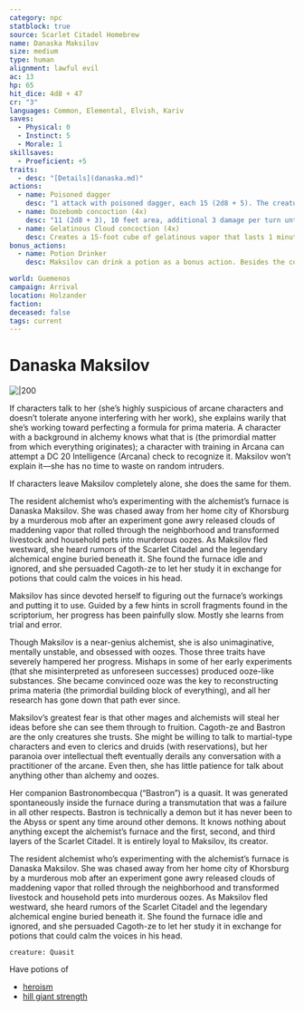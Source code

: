 ```yaml
---
category: npc
statblock: true
source: Scarlet Citadel Homebrew
name: Danaska Maksilov
size: medium
type: human
alignment: lawful evil
ac: 13
hp: 65
hit_dice: 4d8 + 47
cr: "3"
languages: Common, Elemental, Elvish, Kariv
saves:
  - Physical: 0
  - Instinct: 5
  - Morale: 1
skillsaves:
  - Proeficient: +5
traits:
  - desc: "[Details](danaska.md)"
actions:
  - name: Poisoned dagger
    desc: "1 attack with poisoned dagger, each 15 (2d8 + 5). The creature is poisoned until the start of Maksilov’s next turn. A successful DC 13 Constitution saving throw halves the poison damage and prevents the poisoned condition."
  - name: Oozebomb concoction (4x)
    desc: "11 (2d8 + 3), 10 feet area, additional 3 damage per turn until acid is cleand"
  - name: Gelatinous Cloud concoction (4x)
    desc: Creates a 15-foot cube of gelatinous vapor that lasts 1 minute. Every creature inside the cloud must make a DC 13 Constitution saving throw. On a failure, the creature takes 10 (3d6) acid damage, can’t breathe, and is restrained. A successful saving throw halves the damage and prevents restraint and suffocation. A creature that ends its turn inside the cloud takes 10 (3d6) acid damage. A restrained creature can escape by taking an action to make a DC 12 Strength (Athletics) check, freeing itself and moving into an empty space of its choice within 5 feet of the cloud on a success.
bonus_actions:
  - name: Potion Drinker
    desc: Maksilov can drink a potion as a bonus action. Besides the concoctions described below, she carries potions of flying, gaseous form, and superior healing. If she faces more than four enemies, she also has a potion of speed.

world: Guemenos
campaign: Arrival
location: Holzander
faction: 
deceased: false
tags: current
---
```


# Danaska Maksilov

![|200](https://i.imgur.com/flD3Toy.png)


If characters talk to her (she’s highly suspicious of arcane characters and doesn’t tolerate anyone interfering with her work), she explains warily that she’s working toward perfecting a formula for prima materia. A character with a background in alchemy knows what that is (the primordial matter from which everything originates); a character with training in Arcana can attempt a DC 20 Intelligence (Arcana) check to recognize it. Maksilov won’t explain it—she has no time to waste on random intruders.

If characters leave Maksilov completely alone, she does the same for them.

The resident alchemist who’s experimenting with the alchemist’s furnace is Danaska Maksilov. She was chased away from her home city of Khorsburg by a murderous mob after an experiment gone awry released clouds of maddening vapor that rolled through the neighborhood and transformed livestock and household pets into murderous oozes. As Maksilov fled westward, she heard rumors of the Scarlet Citadel and the legendary alchemical engine buried beneath it. She found the furnace idle and ignored, and she persuaded Cagoth-ze to let her study it in exchange for potions that could calm the voices in his head.

Maksilov has since devoted herself to figuring out the furnace’s workings and putting it to use. Guided by a few hints in scroll fragments found in the scriptorium, her progress has been painfully slow. Mostly she learns from trial and error.

Though Maksilov is a near-genius alchemist, she is also unimaginative, mentally unstable, and obsessed with oozes. Those three traits have severely hampered her progress. Mishaps in some of her early experiments (that she misinterpreted as unforeseen successes) produced ooze-like substances. She became convinced ooze was the key to reconstructing prima materia (the primordial building block of everything), and all her research has gone down that path ever since.

Maksilov’s greatest fear is that other mages and alchemists will steal her ideas before she can see them through to fruition. Cagoth-ze and Bastron are the only creatures she trusts. She might be willing to talk to martial-type characters and even to clerics and druids (with reservations), but her paranoia over intellectual theft eventually derails any conversation with a practitioner of the arcane. Even then, she has little patience for talk about anything other than alchemy and oozes.

Her companion Bastronombecqua (“Bastron”) is a quasit. It was generated spontaneously inside the furnace during a transmutation that was a failure in all other respects. Bastron is technically a demon but it has never been to the Abyss or spent any time around other demons. It knows nothing about anything except the alchemist’s furnace and the first, second, and third layers of the Scarlet Citadel. It is entirely loyal to Maksilov, its creator.

The resident alchemist who’s experimenting with the alchemist’s furnace is Danaska Maksilov. She was chased away from her home city of Khorsburg by a murderous mob after an experiment gone awry released clouds of maddening vapor that rolled through the neighborhood and transformed livestock and household pets into murderous oozes. As Maksilov fled westward, she heard rumors of the Scarlet Citadel and the legendary alchemical engine buried beneath it. She found the furnace idle and ignored, and she persuaded Cagoth-ze to let her study it in exchange for potions that could calm the voices in his head.

```statblock
creature: Quasit
```

Have potions of 
- [heroism](http://dnd5e.wikidot.com/wondrous-items:potion-of-heroism)
- [hill giant strength](https://www.dndbeyond.com/magic-items/4706-potion-of-hill-giant-strength) 